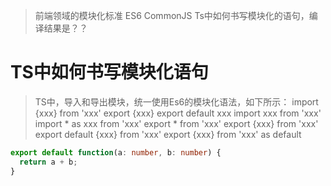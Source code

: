 > 前端领域的模块化标准 ES6 CommonJS
> Ts中如何书写模块化的语句，编译结果是？？

# TS中如何书写模块化语句
> TS中，导入和导出模块，统一使用Es6的模块化语法，如下所示：
> import {xxx} from 'xxx'
> export {xxx}
> export default xxx
> import xxx from 'xxx'
> import * as xxx from 'xxx'
> export * from 'xxx'
> export {xxx} from 'xxx'
> export default {xxx} from 'xxx'
> export {xxx} from 'xxx' as default
```typescript
export default function(a: number, b: number) {
  return a + b;
}
```